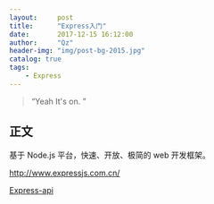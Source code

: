 ```yaml
---
layout:     post
title:      "Express入门"
date:       2017-12-15 16:12:00
author:     "Qz"
header-img: "img/post-bg-2015.jpg"
catalog: true
tags:
    - Express
---
```


> “Yeah It's on. ”


## 正文

基于 Node.js 平台，快速、开放、极简的 web 开发框架。


http://www.expressjs.com.cn/

[Express-api](https://www.runoob.com/w3cnote/express-4-x-api.html)


